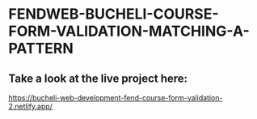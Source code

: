 # FENDWEB-BUCHELI-COURSE-FORM-VALIDATION-MATCHING-A-PATTERN

## Take a look at the live project here:
https://bucheli-web-development-fend-course-form-validation-2.netlify.app/
